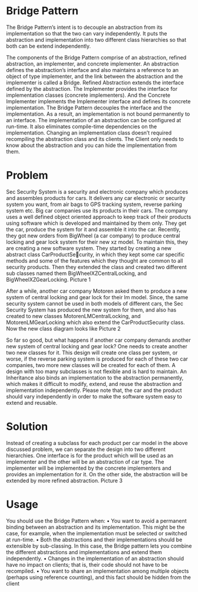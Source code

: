 # Bridge Pattern

The Bridge Pattern’s intent is to decouple an abstraction from its implementation so that the two can vary independently. It puts
the abstraction and implementation into two different class hierarchies so that both can be extend independently.

The components of the Bridge Pattern comprise of an abstraction, refined abstraction, an implementer, and concrete implementer.
An abstraction defines the abstraction’s interface and also maintains a reference to an object of type implementer, and the link
between the abstraction and the implementer is called a Bridge.
Refined Abstraction extends the interface defined by the abstraction.
The Implementer provides the interface for implementation classes (concrete implementers).
And the Concrete Implementer implements the Implementer interface and defines its concrete implementation.
The Bridge Pattern decouples the interface and the implementation. As a result, an implementation is not bound permanently to
an interface. The implementation of an abstraction can be configured at run-time. It also eliminates compile-time dependencies
on the implementation. Changing an implementation class doesn’t required recompiling the abstraction class and its clients. The
Client only needs to know about the abstraction and you can hide the implementation from them.


# Problem

Sec Security System is a security and electronic company which produces and assembles products for cars. It delivers any car
electronic or security system you want, from air bags to GPS tracking system, reverse parking system etc. Big car companies
use its products in their cars. The company uses a well defined object oriented approach to keep track of their products using
software which is developed and maintained by them only. They get the car, produce the system for it and assemble it into the
car.
Recently, they got new orders from BigWheel (a car company) to produce central locking and gear lock system for their new xz
model. To maintain this, they are creating a new software system. They started by creating a new abstract class CarProductSecurity, in which they kept some car specific methods and some of the features which they thought are common to all security
products. Then they extended the class and created two different sub classes named them BigWheelXZCentralLocking, and
BigWheelXZGearLocking. Picture 1

After a while, another car company Motoren asked them to produce a new system of central locking and gear lock for their lm
model. Since, the same security system cannot be used in both models of different cars, the Sec Security System has produced
the new system for them, and also has created to new classes MotorenLMCentralLocking, and MotorenLMGearLocking which
also extend the CarProductSecurity class.
Now the new class diagram looks like Picture 2

So far so good, but what happens if another car company demands another new system of central locking and gear lock? One
needs to create another two new classes for it. This design will create one class per system, or worse, if the reverse parking
system is produced for each of these two car companies, two more new classes will be created for each of them.
A design with too many subclasses is not flexible and is hard to maintain. An Inheritance also binds an implementation to the
abstraction permanently, which makes it difficult to modify, extend, and reuse the abstraction and implementation independently.
Please note that, the car and the product should vary independently in order to make the software system easy to extend and
reusable.


# Solution

Instead of creating a subclass for each product per car model in the above discussed problem, we can separate the design into two
different hierarchies. One interface is for the product which will be used as an implementer and the other will be an abstraction
of car type. The implementer will be implemented by the concrete implementers and provides an implementation for it. On the
other side, the abstraction will be extended by more refined abstraction. Picture 3


# Usage

You should use the Bridge Pattern when:
• You want to avoid a permanent binding between an abstraction and its implementation. This might be the case, for example,
when the implementation must be selected or switched at run-time.
• Both the abstractions and their implementations should be extensible by sub-classing. In this case, the Bridge pattern lets you
combine the different abstractions and implementations and extend them independently.
• Changes in the implementation of an abstraction should have no impact on clients; that is, their code should not have to be
recompiled.
• You want to share an implementation among multiple objects (perhaps using reference counting), and this fact should be hidden
from the client